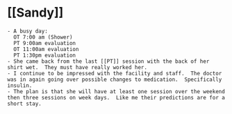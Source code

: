 # [[Sandy]]
	- A busy day:
	  OT 7:00 am (Shower)
	  PT 9:00am evaluation
	  OT 11:00am evaluation
	  PT 1:30pm evaluation
	- She came back from the last [[PT]] session with the back of her shirt wet.  They must have really worked her.
	- I continue to be impressed with the facility and staff.  The doctor was in again going over possible changes to medication.  Specifically insulin.
	- The plan is that she will have at least one session over the weekend then three sessions on week days.  Like me their predictions are for a short stay.